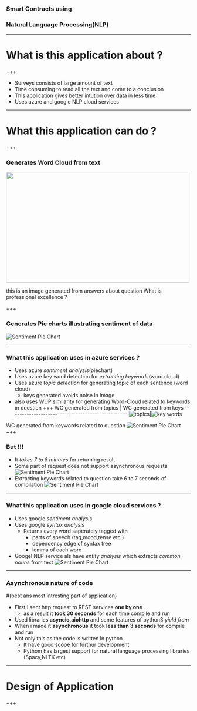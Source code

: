 
### Smart Contracts using
### Natural Language Processing(NLP)

---
# What is this application about ?
+++
* Surveys consists of large amount of text
* Time consuming to read all the text and come to a conclusion
* This application gives better intution over data in less time
* Uses azure and google NLP cloud services
---
# What this application can do ?
+++
### Generates Word Cloud from text

<img src="images/wordcloud.png" width="500" height = "300" float = 'right'>

this is an image generated from answers about question
What is professional excellence ?


+++
### Generates Pie charts illustrating sentiment of data
![Sentiment Pie Chart](/images/piechart.png)

---
### What this application uses in azure services ?
* Uses azure *sentiment analysis*(piechart)
* Uses azure key word detection for *extracting keywords*(word cloud)
* Uses azure *topic detection* for generating topic of each sentence (word cloud)
  * keys generated avoids noise in image
* also uses WUP similarity for generating Word-Cloud related to keywords in question​
+++
WC generated from topics | WC generated from keys
-------------------------|------------------------
![topics](/images/topicwise.png)|![key words](/images/keywordwise1.png)

WC generated from keywords related to question
![Sentiment Pie Chart](/images/wordcloud.png)
+++
### But !!!
* It *takes 7 to 8 minutes* for returning result
* Some part of request does not support asynchronous requests
![Sentiment Pie Chart](/images/topicwise.png)
* Extracting keywords related to question take 6 to 7 seconds of compilation
![Sentiment Pie Chart](/images/wordcloud.png)

---
### What this application uses in google cloud services ?
* Uses google *sentiment analysis*
* Uses google *syntax analysis*
  * Returns every word saperately tagged with
    * parts of speech (tag,mood,tense etc.)
    * dependency edge of syntax tree
    * lemma of each word
* Googel NLP service als have *entity analysis* which extracts *common nouns* from text
![Sentiment Pie Chart](/images/googlewordcloud.png)

---
### Asynchronous nature of code
#(best ans most intresting part of application)
* First I sent http request to REST services **one by one**
  * as a result it **took 30 seconds** for each time compile and run
* Used libraries **asyncio,aiohttp** and some features of python3 *yield from*
* When i made it **asynchronous** it took **less than 3 seconds** for compile and run
* Not only this as the code is written in python
  * It have good scope for furthur development
  * Pythom has largest support for natural language processing libraries (Spacy,NLTK etc)

---
# Design of Application
+++
